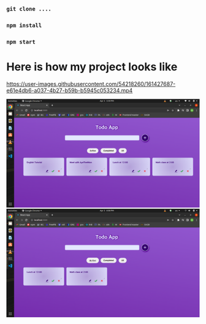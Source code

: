 ### `git clone ....`

### `npm install`

### `npm start`


# Here is how my project looks like

https://user-images.githubusercontent.com/54218260/161427687-e61e4db6-a037-4b27-b59b-b5945c053234.mp4

![](src/record/1.png)
![](src/record/3.png)




